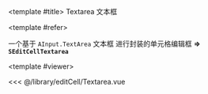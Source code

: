 <CodeRunner>
  
<template #title>
Textarea 文本框
</template>
  
<template #refer>

一个基于 `AInput.TextArea` 文本框 进行封装的单元格编辑框 **=> `SEditCellTextarea`**

</template>
  
<template #viewer>
  <Viewer />
</template>
  
<<< @/library/editCell/Textarea.vue
  
</CodeRunner>

<script setup lang="ts">
import Viewer from '@/library/editCell/Textarea.vue'
</script>
